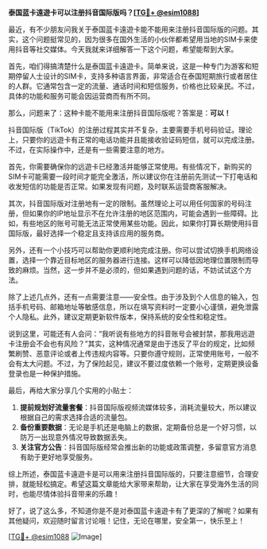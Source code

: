 **泰国蓝卡遠遊卡可以注册抖音国际版吗？[[TG💪+ @esim1088](https://t.me/s/esim1088)]**

最近，有不少朋友问我关于泰国蓝卡遠遊卡能不能用来注册抖音国际版的问题。其实，这个问题挺常见的，因为很多在国外生活的小伙伴都希望用当地的SIM卡来使用抖音等社交媒体。今天我就来详细解答一下这个问题，希望能帮到大家。

首先，咱们得搞清楚什么是泰国蓝卡遠遊卡。简单来说，这是一种专门为游客和短期停留人士设计的SIM卡，支持多种语言界面，非常适合在泰国短期旅行或者居住的人群。它通常包含一定的流量、通话时间和短信服务，价格也比较亲民。不过，具体的功能和服务可能会因运营商而有所不同。

那么，问题来了：这种卡能不能用来注册抖音国际版呢？答案是：**可以！**

抖音国际版（TikTok）的注册过程其实并不复杂，主要需要手机号码验证。理论上，只要你的远遊卡有正常的电话功能并且能接收验证码短信，就可以完成注册。不过，在实际操作中，还是有一些需要注意的地方。

首先，你需要确保你的远遊卡已经激活并能够正常使用。有些情况下，新购买的SIM卡可能需要一段时间才能完全激活，所以建议你在注册前先测试一下打电话和收发短信的功能是否正常。如果发现有问题，及时联系运营商客服解决。

其次，抖音国际版对注册地有一定的限制。虽然理论上可以用任何国家的号码注册，但如果你的IP地址显示不在允许注册的地区范围内，可能会遇到一些障碍。比如，有些地区的账号可能无法正常使用某些功能。因此，如果你打算长期使用抖音国际版，最好选择一个稳定且支持该应用的服务商。

另外，还有一个小技巧可以帮助你更顺利地完成注册。你可以尝试切换手机网络设置，选择一个靠近目标地区的服务器进行连接。这样可以降低因地理位置限制而导致的麻烦。当然，这一步并不是必须的，但如果遇到问题的话，不妨试试这个方法。

除了上述几点外，还有一点需要注意——安全性。由于涉及到个人信息的输入，包括手机号码、邮箱地址等敏感信息，所以在填写资料时一定要小心谨慎，避免泄露个人隐私。此外，建议定期更新软件版本，保持系统的安全性和稳定性。

说到这里，可能还有人会问：“我听说有些地方的抖音账号会被封禁，那我用远遊卡注册会不会也有风险？”其实，这种情况通常是由于违反了平台的规定，比如频繁刷赞、恶意评论或者上传违规内容等。只要你遵守规则，正常使用账号，一般不会有太大问题。不过，为了保险起见，建议不要过度依赖一个账号，定期更换设备登录也是一种保护措施。

最后，再给大家分享几个实用的小贴士：

1. **提前规划好流量套餐**：抖音国际版视频流媒体较多，消耗流量较大，所以建议根据自己的需求选择合适的流量包。
2. **备份重要数据**：无论是手机还是电脑上的数据，定期备份总是一个好习惯，以防万一出现意外情况导致数据丢失。
3. **关注官方公告**：抖音国际版经常会推出新的功能或政策调整，多留意官方消息有助于更好地享受服务。

综上所述，泰国蓝卡遠遊卡是可以用来注册抖音国际版的，只要注意细节，合理安排，就能轻松搞定。希望这篇文章能给大家带来帮助，让大家在享受海外生活的同时，也能尽情体验抖音带来的乐趣！

好了，说了这么多，不知道你是不是对泰国蓝卡遠遊卡有了更深的了解呢？如果有其他疑问，欢迎随时留言讨论哦！记住，无论在哪里，安全第一，快乐至上！

[[TG💪+ @esim1088](https://t.me/s/esim1088) ![Image](https://i.postimg.cc/4NQfJmqS/Snipaste-2025-05-13-00-14-12.png)]